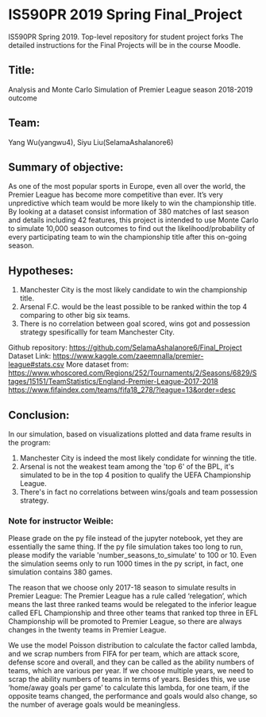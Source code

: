 # IS590PR 2019 Spring Final_Project

IS590PR Spring 2019. Top-level repository for student project forks
The detailed instructions for the Final Projects will be in the course Moodle.

## Title:
Analysis and Monte Carlo Simulation of Premier League season 2018-2019 outcome

## Team: 
Yang Wu(yangwu4), Siyu Liu(SelamaAshalanore6)

## Summary of objective: 
As one of the most popular sports in Europe, even all over the world, the Premier League has become more competitive than ever. It’s very unpredictive which team would be more likely to win the championship title. By looking at a dataset consist information of 380 matches of last season and details including 42 features, this project is intended to use Monte Carlo to simulate 10,000 season outcomes to find out the likelihood/probability of every participating team to win the championship title after this on-going season.

## Hypotheses:
1. Manchester City is the most likely candidate to win the championship title.
2. Arsenal F.C. would be the least possible to be ranked within the top 4 comparing to other big six teams.
3. There is no correlation between goal scored, wins got and possession strategy spesificallly for team Manchester City.

Github repository: https://github.com/SelamaAshalanore6/Final_Project
Dataset Link: https://www.kaggle.com/zaeemnalla/premier-league#stats.csv
More dataset from:
https://www.whoscored.com/Regions/252/Tournaments/2/Seasons/6829/Stages/15151/TeamStatistics/England-Premier-League-2017-2018
https://www.fifaindex.com/teams/fifa18_278/?league=13&order=desc

## Conclusion:
In our simulation, based on visualizations plotted and data frame results in the program:
1. Manchester City is indeed the most likely condidate for winning the title.
2. Arsenal is not the weakest team among the 'top 6' of the BPL, it's simulated to be in the top 4 position to qualify the UEFA Championship League.
3. There's in fact no correlations between wins/goals and team possession strategy.

### Note for instructor Weible:
Please grade on the py file instead of the jupyter notebook, yet they are essentially the same thing.
If the py file simulation takes too long to run, please modify the variable 'number_seasons_to_simulate' to 100 or 10.
Even the simulation seems only to run 1000 times in the py script, in fact, one simulation contains 380 games.

The reason that we choose only 2017-18 season to simulate results in Premier League:
The Premier League has a rule called ‘relegation’, which means the last three ranked teams would be relegated to the inferior league called EFL Championship and three other teams that ranked top three in EFL Championship will be promoted to Premier League, so there are always changes in the twenty teams in Premier League.

We use the model Poisson distribution to calculate the factor called lambda, and we scrap numbers from FIFA for per team, which are attack score, defense score and overall, and they can be called as the ability numbers of teams, which are various per year. If we choose multiple years, we need to scrap the ability numbers of teams in terms of years. Besides this, we use ‘home/away goals per game’ to calculate this lambda, for one team, if the opposite teams changed, the performance and goals would also change, so the number of average goals would be meaningless.

